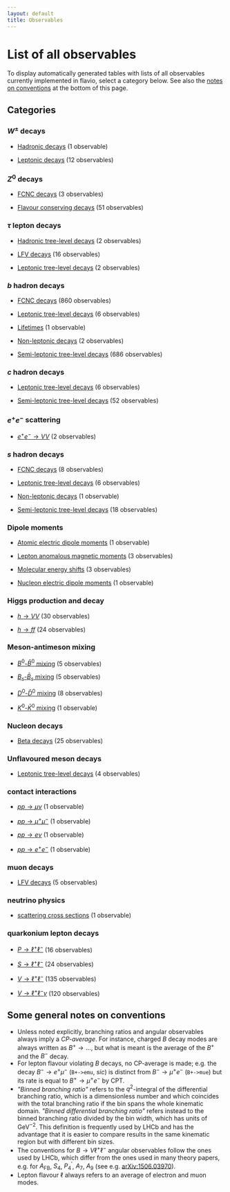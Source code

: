 ```yaml
---
layout: default
title: Observables
---
```


# List of all observables

To display automatically generated tables with lists of all observables
currently implemented in flavio, select a category below. See also the
[notes on conventions](#some-general-notes-on-conventions) at the bottom
of this page.

## Categories



### $W^\pm$ decays


- [Hadronic decays](obs/wpmdecays-hadronicdecays.html) (1 observable)

- [Leptonic decays](obs/wpmdecays-leptonicdecays.html) (12 observables)


### $Z^0$ decays


- [FCNC decays](obs/zdecays-fcncdecays.html) (3 observables)

- [Flavour conserving decays](obs/zdecays-flavourconservingdecays.html) (51 observables)


### $\tau$ lepton decays


- [Hadronic tree-level decays](obs/tauleptondecays-hadronictreeleveldecays.html) (2 observables)

- [LFV decays](obs/tauleptondecays-lfvdecays.html) (16 observables)

- [Leptonic tree-level decays](obs/tauleptondecays-leptonictreeleveldecays.html) (2 observables)


### $b$ hadron decays


- [FCNC decays](obs/bhadrondecays-fcncdecays.html) (860 observables)

- [Leptonic tree-level decays](obs/bhadrondecays-leptonictreeleveldecays.html) (6 observables)

- [Lifetimes](obs/bhadrondecays-lifetimes.html) (1 observable)

- [Non-leptonic decays](obs/bhadrondecays-nonleptonicdecays.html) (2 observables)

- [Semi-leptonic tree-level decays](obs/bhadrondecays-semileptonictreeleveldecays.html) (686 observables)


### $c$ hadron decays


- [Leptonic tree-level decays](obs/chadrondecays-leptonictreeleveldecays.html) (6 observables)

- [Semi-leptonic tree-level decays](obs/chadrondecays-semileptonictreeleveldecays.html) (52 observables)


### $e^+e^-$ scattering


- [$e^+e^-\to VV$](obs/eescattering-eetovv.html) (2 observables)


### $s$ hadron decays


- [FCNC decays](obs/shadrondecays-fcncdecays.html) (8 observables)

- [Leptonic tree-level decays](obs/shadrondecays-leptonictreeleveldecays.html) (6 observables)

- [Non-leptonic decays](obs/shadrondecays-nonleptonicdecays.html) (1 observable)

- [Semi-leptonic tree-level decays](obs/shadrondecays-semileptonictreeleveldecays.html) (18 observables)


### Dipole moments


- [Atomic electric dipole moments](obs/dipolemoments-atomicelectricdipolemoments.html) (1 observable)

- [Lepton anomalous magnetic moments](obs/dipolemoments-leptonanomalousmagneticmoments.html) (3 observables)

- [Molecular energy shifts](obs/dipolemoments-molecularenergyshifts.html) (3 observables)

- [Nucleon electric dipole moments](obs/dipolemoments-nucleonelectricdipolemoments.html) (1 observable)


### Higgs production and decay


- [$h\to VV$](obs/higgsproductionanddecay-htovv.html) (30 observables)

- [$h\to ff$](obs/higgsproductionanddecay-htoff.html) (24 observables)


### Meson-antimeson mixing


- [ $B^0$-$\bar B^0$ mixing](obs/mesonantimesonmixing-bbarbmixing.html) (5 observables)

- [ $B_s$-$\bar B_s$ mixing](obs/mesonantimesonmixing-bsbarbsmixing.html) (5 observables)

- [ $D^0$-$\bar D^0$ mixing](obs/mesonantimesonmixing-dbardmixing.html) (8 observables)

- [ $K^0$-$\bar K^0$ mixing](obs/mesonantimesonmixing-kbarkmixing.html) (1 observable)


### Nucleon decays


- [Beta decays](obs/nucleondecays-betadecays.html) (25 observables)


### Unflavoured meson decays


- [Leptonic tree-level decays](obs/unflavouredmesondecays-leptonictreeleveldecays.html) (4 observables)


### contact interactions


- [$pp\to \mu\nu$](obs/contactinteractions-pptomunu.html) (1 observable)

- [$pp\to \mu^+\mu^-$](obs/contactinteractions-pptomumu.html) (1 observable)

- [$pp\to e\nu$](obs/contactinteractions-pptoenu.html) (1 observable)

- [$pp\to e^+e^-$](obs/contactinteractions-pptoee.html) (1 observable)


### muon decays


- [LFV decays](obs/muondecays-lfvdecays.html) (5 observables)


### neutrino physics


- [scattering cross sections](obs/neutrinophysics-scatteringcrosssections.html) (1 observable)


### quarkonium lepton decays


- [$P\to \ell^+\ell^-$](obs/quarkoniumleptondecays-ptoellell.html) (16 observables)

- [$S\to \ell^+\ell^-$](obs/quarkoniumleptondecays-stoellell.html) (24 observables)

- [$V\to \ell^+\ell^-$](obs/quarkoniumleptondecays-vtoellell.html) (135 observables)

- [$V\to \ell^+\ell^-\gamma$](obs/quarkoniumleptondecays-vtoellellgamma.html) (120 observables)

## Some general notes on conventions

- Unless noted explicitly, branching ratios and angular observables always
imply a *CP-average*. For instance, charged $B$ decay modes are always written as
$B^+ \to \ldots$, but what is meant is the average of the $B^+$ and the $B^-$
decay.
- For lepton flavour violating $B$ decays, no CP-average is made; e.g. the
decay $B^-\to e^+\mu^-$ (`B+->emu`, *sic*) is distinct from
$B^-\to\mu^+e^-$ (`B+->mue`) but its rate is equal to $B^+\to \mu^+e^-$
by CPT.
- *"Binned branching ratio"* refers to the $q^2$-integral of the differential branching
ratio, which is a dimensionless number and which coincides with the total branching
ratio if the bin spans the whole kinematic domain. *"Binned differential branching ratio"*
refers instead to the binned branching ratio divided by the bin width, which
has units of GeV$^{-2}$. This definition is frequently used by LHCb and has the
advantage that it is easier  to  compare results in the same kinematic region
but with different bin sizes.
- The conventions for $B\to V\ell^+\ell^-$ angular observables follow the ones
used by LHCb, which differ from the ones used in many theory papers,
e.g. for $A_\text{FB}$, $S_4$, $P_4^\prime$, $A_7$, $A_9$
(see e.g. [arXiv:1506.03970](http://www.arxiv.org/abs/1506.03970)).
- Lepton flavour $\ell$ always refers to an average of electron and muon modes.

